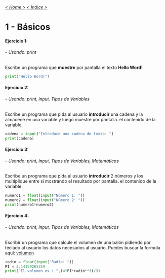 _[< Home >](../README.md)_ _[< Indice >](indicetests.md)_

# 1 - Básicos
#### Ejercicio 1:
###### - Usando: _print_

Escribe un programa que **muestre** por pantalla el texto **Hello Word!**

````python
print("Hello Word!")
````

#### Ejercicio 2:
###### - Usando: _print, input, Tipos de Variables_

Escribe un programa que pida al usuario **introducir** una cadena y la almacene en una variable y luego muestre por pantalla.
el contenido de la variable.

````python
cadena = input("Introduce una cadena de texto: ")
print(cadena)
````

#### Ejercicio 3:
###### - Usando: _print, input, Tipos de Variables, Matemáticas_

Escribe un programa que pida al usuario **introducir** 2 números y los multiplique entre si mostrando el resultado por pantalla.
el contenido de la variable.

````python
numero1 = float(input("Número 1: "))
numero2 = float(input("Número 2: "))
print(numero1*numero2)
````

#### Ejercicio 4:
###### - Usando: _print, input, Tipos de Variables, Matemáticas_

Escribir un programa que calcule el volumen de una balón pidiendo por teclado al usuario los datos necesarios al usuario.
Puedes buscar la formula aquí: [volumen ](https://es.wikipedia.org/wiki/Esfera) 

````python
radio = float(input("Radio: "))
PI = 3.14159265359
print("El volumen es : ",(4*PI*radio**3)/3)
````
